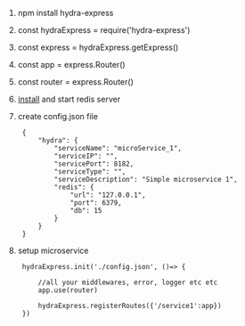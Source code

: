 1. npm install hydra-express
2. const hydraExpress = require('hydra-express')
3. const express = hydraExpress.getExpress()

4. const app = express.Router()
5. const router = express.Router()

6. [install](https://github.com/microsoftarchive/redis/releases/latest) and start redis server

7. create config.json file

        {
            "hydra": {
                "serviceName": "microService_1",
                "serviceIP": "",
                "servicePort": 8182,
                "serviceType": "",
                "serviceDescription": "Simple microservice 1",
                "redis": {
                    "url": "127.0.0.1",
                    "port": 6379,
                    "db": 15
                }
            }
        }
        

8. setup microservice

        hydraExpress.init('./config.json', ()=> {

            //all your middlewares, error, logger etc etc
            app.use(router)

            hydraExpress.registerRoutes({'/service1':app})
        })
